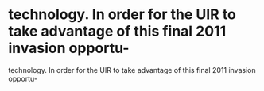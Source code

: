 # technology. In order for the UIR to take advantage of this final 2011 invasion opportu-

technology. In order for the UIR to take advantage of this final 2011 invasion opportu-